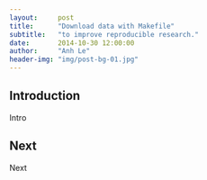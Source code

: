 ```yaml
---
layout:     post
title:      "Download data with Makefile"
subtitle:   "to improve reproducible research."
date:       2014-10-30 12:00:00
author:     "Anh Le"
header-img: "img/post-bg-01.jpg"
---
```


## Introduction

Intro

## Next

Next